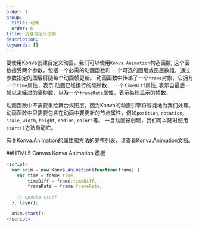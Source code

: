 ```yaml
---
order: 1
group:
  title: 动画
  order: 6
title: 创建自定义动画
description: ''
keywords: []
---
```


要使用Konva创建自定义动画，我们可以使用`Konva.Animation`构造函数, 这个函数接受两个参数，包括一个必需的动画函数和
一个可选的图层或图层数组，通过参数指定的图层将随每个动画帧更新。 动画函数中传递了一个`frame`对象，它拥有一个`time`属性，表示
动画已经运行的毫秒数， 一个`timeDiff`属性, 表示自最后一帧以来经过的毫秒数，以及一个`frameRate`属性，表示每秒显示的帧数。

动画函数中不需要重绘舞台或图层，因为Konva的动画引擎将智能地为我们处理。
动画函数中只需要包含在动画中要更新的节点属性，例如`position`, `rotation`, `scale`, `width`, `height`, `radius`, `colors`等。
一旦动画被创建，我们可以随时使用`start()`方法启动它。

有关Konva.Animation的属性和方法的完整列表，请查看[Konva.Animation文档](https://konvajs.github.io/api/Konva.Animation.html)。


##HTML5 Canvas Konva Animation 模板

```js
<script>
  var anim = new Konva.Animation(function(frame) {
    var time = frame.time,
        timeDiff = frame.timeDiff,
        frameRate = frame.frameRate;

    // update stuff
  }, layer);

  anim.start();
</script>
```

